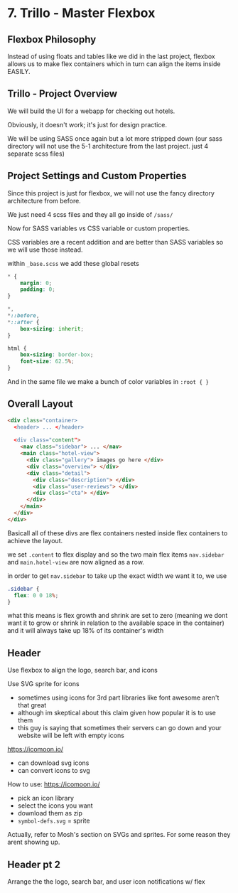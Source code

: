 # 7. Trillo - Master Flexbox 

## Flexbox Philosophy

Instead of using floats and tables like we did in the last project, flexbox allows us to make flex containers which in turn can align the items inside EASILY. 

## Trillo - Project Overview 

We will build the UI for a webapp for checking out hotels. 

Obviously, it doesn't work; it's just for design practice. 

We will be using SASS once again but a lot more stripped down (our sass directory will not use the 5-1 architecture from the last project. just 4 separate scss files) 

## Project Settings and Custom Properties 

Since this project is just for flexbox, we will not use the fancy directory architecture from before. 

We just need 4 scss files and they all go inside of `/sass/`

Now for SASS variables vs CSS variable or custom properties. 

CSS variables are a recent addition and are better than SASS variables so we will use those instead. 

within `_base.scss` we add these global resets

```scss
* {
    margin: 0;
    padding: 0;
}

*,
*::before,
*::after {
    box-sizing: inherit;
}

html {
    box-sizing: border-box;
    font-size: 62.5%;
}
```

And in the same file we make a bunch of color variables in `:root { }`

## Overall Layout

```html
<div class="container>
  <header> ... </header>
  
  <div class="content">
    <nav class="sidebar"> ... </nav>
    <main class="hotel-view">
      <div class="gallery"> images go here </div>
      <div class="overview"> </div>
      <div class="detail"> 
        <div class="description"> </div>
        <div class="user-reviews"> </div>
        <div class="cta"> </div> 
      </div>
    </main>
  </div>
</div>
```

Basicall all of these divs are flex containers nested inside flex containers to achieve the layout. 

we set `.content` to flex display and so the two main flex items `nav.sidebar` and `main.hotel-view` are now aligned as a row. 

in order to get `nav.sidebar` to take up the exact width we want it to, we use 

```css
.sidebar {
  flex: 0 0 18%;
}
```

what this means is flex growth and shrink are set to zero (meaning we dont want it to grow or shrink in relation to the available space in the container) and it will always take up 18% of its container's width 

## Header 

Use flexbox to align the logo, search bar, and icons 

Use SVG sprite for icons 
- sometimes using icons for 3rd part libraries like font awesome aren't that great 
- although im skeptical about this claim given how popular it is to use them 
- this guy is saying that sometimes their servers can go down and your website will be left with empty icons 

https://icomoon.io/
- can download svg icons 
- can convert icons to svg 

How to use: https://icomoon.io/
- pick an icon library 
- select the icons you want 
- download them as zip 
- `symbol-defs.svg` = sprite 

Actually, refer to Mosh's section on SVGs and sprites. For some reason they arent showing up. 

## Header pt 2

Arrange the the logo, search bar, and user icon notifications w/ flex 



